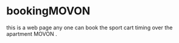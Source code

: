# bookingMOVON
this is a web page any one can book  the sport cart timing over the apartment MOVON .
